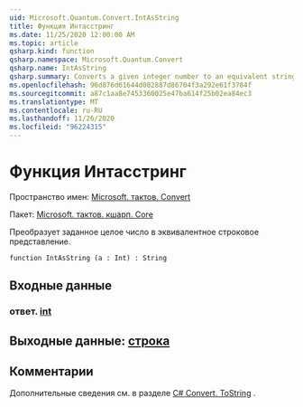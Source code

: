 ```yaml
---
uid: Microsoft.Quantum.Convert.IntAsString
title: Функция Интасстринг
ms.date: 11/25/2020 12:00:00 AM
ms.topic: article
qsharp.kind: function
qsharp.namespace: Microsoft.Quantum.Convert
qsharp.name: IntAsString
qsharp.summary: Converts a given integer number to an equivalent string representation.
ms.openlocfilehash: 96d876d61644d002887d86704f3a292e61f3784f
ms.sourcegitcommit: a87c1aa8e7453360025e47ba614f25b02ea84ec3
ms.translationtype: MT
ms.contentlocale: ru-RU
ms.lasthandoff: 11/26/2020
ms.locfileid: "96224315"
---
```

# <a name="intasstring-function"></a>Функция Интасстринг

Пространство имен: [Microsoft. тактов. Convert](xref:Microsoft.Quantum.Convert)

Пакет: [Microsoft. тактов. кшарп. Core](https://nuget.org/packages/Microsoft.Quantum.QSharp.Core)


Преобразует заданное целое число в эквивалентное строковое представление.

```qsharp
function IntAsString (a : Int) : String
```


## <a name="input"></a>Входные данные

### <a name="a--int"></a>ответ. [int](xref:microsoft.quantum.lang-ref.int)





## <a name="output--string"></a>Выходные данные: [строка](xref:microsoft.quantum.lang-ref.string)



## <a name="remarks"></a>Комментарии

Дополнительные сведения см. в разделе [C# Convert. ToString](https://docs.microsoft.com/dotnet/api/system.convert.tostring?view=netframework-4.7.1#System_Convert_ToString_System_Int64_) .